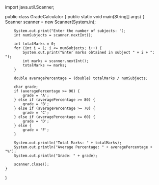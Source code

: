 import java.util.Scanner;

public class GradeCalculator {
    public static void main(String[] args) {
        Scanner scanner = new Scanner(System.in);

        System.out.print("Enter the number of subjects: ");
        int numSubjects = scanner.nextInt();

        int totalMarks = 0;
        for (int i = 1; i <= numSubjects; i++) {
            System.out.print("Enter marks obtained in subject " + i + ": ");
            int marks = scanner.nextInt();
            totalMarks += marks;
        }

        double averagePercentage = (double) totalMarks / numSubjects;

        char grade;
        if (averagePercentage >= 90) {
            grade = 'A';
        } else if (averagePercentage >= 80) {
            grade = 'B';
        } else if (averagePercentage >= 70) {
            grade = 'C';
        } else if (averagePercentage >= 60) {
            grade = 'D';
        } else {
            grade = 'F';
        }

        System.out.println("Total Marks: " + totalMarks);
        System.out.println("Average Percentage: " + averagePercentage + "%");
        System.out.println("Grade: " + grade);

        scanner.close();
    }
}
